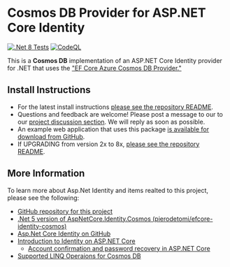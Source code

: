 # Cosmos DB Provider for ASP.NET Core Identity

[![.Net 8 Tests](https://github.com/MoonriseSoftwareCalifornia/AspNetCore.Identity.CosmosDb/actions/workflows/unittestsnet7.yml/badge.svg)](https://github.com/MoonriseSoftwareCalifornia/AspNetCore.Identity.CosmosDb/actions/workflows/unittestsnet7.yml)
[![CodeQL](https://github.com/MoonriseSoftwareCalifornia/AspNetCore.Identity.CosmosDb/actions/workflows/codeql-analysis.yml/badge.svg)](https://github.com/MoonriseSoftwareCalifornia/AspNetCore.Identity.CosmosDb/actions/workflows/codeql-analysis.yml)

This is a **Cosmos DB** implementation of an ASP.NET Core Identity provider for .NET that uses the ["EF Core Azure Cosmos DB Provider."](https://docs.microsoft.com/en-us/ef/core/providers/cosmos/?tabs=dotnet-core-cli)

## Install Instructions

- For the latest install instructions [please see the repository README](https://github.com/MoonriseSoftwareCalifornia/AspNetCore.Identity.CosmosDb#cosmos-db-provider-for-aspnet-core-identity).
- Questions and feedback are welcome! Please post a message to our to our [project discussion section](https://github.com/MoonriseSoftwareCalifornia/AspNetCore.Identity.CosmosDb/discussions). We will reply as soon as possible.
- An example web application that uses this package [is available for download from GitHub](https://github.com/MoonriseSoftwareCalifornia/AspNetCore.Identity.CosmosDb).
- If UPGRADING from version 2x to 8x, [please see the repository README](https://github.com/MoonriseSoftwareCalifornia/AspNetCore.Identity.CosmosDb#cosmos-db-provider-for-aspnet-core-identity).

## More Information

To learn more about Asp.Net Identity and items realted to this project, please see the following:

- [GitHub repository for this project](https://github.com/MoonriseSoftwareCalifornia/AspNetCore.Identity.CosmosDb)
- [.Net 5 version of AspNetCore.Identity.Cosmos (pierodetomi/efcore-identity-cosmos)](https://github.com/pierodetomi/efcore-identity-cosmos)
- [Asp.Net Core Identity on GitHub](https://github.com/dotnet/AspNetCore/tree/main/src/Identity)
- [Introduction to Identity on ASP.NET Core](https://docs.microsoft.com/en-us/aspnet/core/security/authentication/identity?view=aspnetcore-6.0&tabs=visual-studio)
  - [Account confirmation and password recovery in ASP.NET Core](https://docs.microsoft.com/en-us/aspnet/core/security/authentication/accconfirm?view=aspnetcore-6.0&tabs=visual-studio)
- [Supported LINQ Operaions for Cosmos DB](https://docs.microsoft.com/en-us/azure/cosmos-db/sql/sql-query-linq-to-sql#SupportedLinqOperators)
